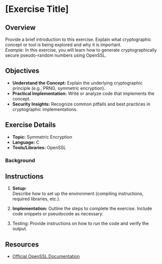 # [Exercise Title]

## Overview

Provide a brief introduction to this exercise. Explain what cryptographic concept or tool is being explored and why it is important.  
*Example:* In this exercise, you will learn how to generate cryptographically secure pseudo-random numbers using OpenSSL.

## Objectives

- **Understand the Concept:** Explain the underlying cryptographic principle (e.g., PRNG, symmetric encryption).
- **Practical Implementation:** Write or analyze code that implements the concept.
- **Security Insights:** Recognize common pitfalls and best practices in cryptographic implementations.

## Exercise Details

- **Topic:** Symmetric Encryption
- **Language:** C
- **Tools/Libraries:** OpenSSL

### Background



## Instructions

1. **Setup:**  
   Describe how to set up the environment (compiling instructions, required libraries, etc.).
   
2. **Implementation:**
   Outline the steps to complete the exercise. Include code snippets or pseudocode as necessary.
   
3. Testing:
   Provide instructions on how to run the code and verify the output.
   
## Resources

<!-- - [Course Slides on Cryptography Exercises]() -->
- [Official OpenSSL Documentation](https://www.openssl.org/docs/)

